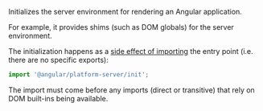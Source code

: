 Initializes the server environment for rendering an Angular application.

For example, it provides shims (such as DOM globals) for the server environment.

The initialization happens as a [side effect of importing](https://developer.mozilla.org/en-US/docs/Web/JavaScript/Reference/Statements/import#import_a_module_for_its_side_effects_only) the entry point (i.e. there are no specific exports):

```ts
import '@angular/platform-server/init';
```

<div class="docs-alert docs-alert-important">

  The import must come before any imports (direct or transitive) that rely on DOM built-ins being available.

</div>
